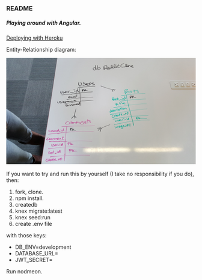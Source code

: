 ### README

##### Playing around with Angular.


[Deploying with Heroku](https://hangten.herokuapp.com/)


Entity-Relationship diagram:

![](/db.jpg)

If you want to try and run this by yourself (I take no responsibility if you do), then:

1. fork, clone.
1. npm install.
1. createdb
1. knex  migrate:latest
1. knex seed:run
1. create .env file

with those keys:
* DB_ENV=development
* DATABASE_URL= <your database url>
* JWT_SECRET= <your made-up secret key>

Run nodmeon.
